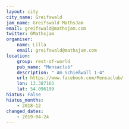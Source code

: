 ```yaml
---
layout: city                                           
city_name: Greifswald                                                      
jam_name: Greifswald MathsJam
email: greifswald@mathsjam.com
twitter: GMathsjam
organiser:
    name: Lilla
    email: greifswald@mathsjam.com
location:
    group: rest-of-world
    pub_name: "Mensaclub"
    description: " Am Schießwall 1-4"
    url: https://www.facebook.com/Mensaclub/
    lon: 13.387165
    lat: 54.096199
hiatus: False
hiatus_months:
    - 2018-12
changed_dates:
    - 2019-04-24
---
```

